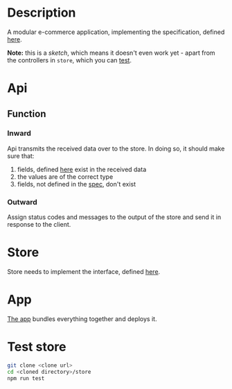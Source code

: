 # Description
A modular e-commerce application, implementing the specification, defined [here](#).

**Note:** this is a *sketch*, which means it doesn't even work yet - apart from the controllers in `store`, which you can [test](#test-store).

# Api
## Function
### Inward
Api transmits the received data over to the store. In doing so, it should make sure that:
1. fields, defined [here](#) exist in the received data
2. the values are of the correct type
3. fields, not defined in the [spec](#), don't exist

### Outward
Assign status codes and messages to the output of the store and send it in response to the client.

# Store
Store needs to implement the interface, defined [here](#).

# App
[The app](#) bundles everything together and deploys it.

# Test store
```bash
git clone <clone url>
cd <cloned directory>/store
npm run test
```
